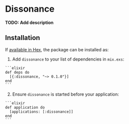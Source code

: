 # Dissonance

**TODO: Add description**

## Installation

If [available in Hex](https://hex.pm/docs/publish), the package can be installed as:

  1. Add `dissonance` to your list of dependencies in `mix.exs`:

    ```elixir
    def deps do
      [{:dissonance, "~> 0.1.0"}]
    end
    ```

  2. Ensure `dissonance` is started before your application:

    ```elixir
    def application do
      [applications: [:dissonance]]
    end
    ```

